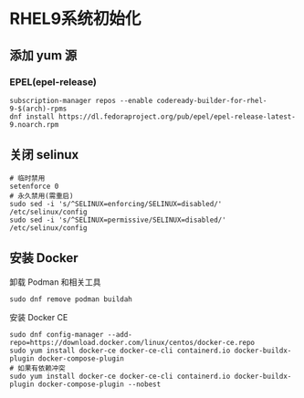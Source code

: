 # RHEL9系统初始化

## 添加 yum 源

### EPEL(epel-release)

```Shell
subscription-manager repos --enable codeready-builder-for-rhel-9-$(arch)-rpms
dnf install https://dl.fedoraproject.org/pub/epel/epel-release-latest-9.noarch.rpm
```

## 关闭 selinux

```Shell
# 临时禁用
setenforce 0
# 永久禁用(需重启)
sudo sed -i 's/^SELINUX=enforcing/SELINUX=disabled/' /etc/selinux/config
sudo sed -i 's/^SELINUX=permissive/SELINUX=disabled/' /etc/selinux/config
```

## 安装 Docker

卸载 Podman 和相关工具

```Shell
sudo dnf remove podman buildah
```
   
安装 Docker CE

```Shell
sudo dnf config-manager --add-repo=https://download.docker.com/linux/centos/docker-ce.repo
sudo yum install docker-ce docker-ce-cli containerd.io docker-buildx-plugin docker-compose-plugin
# 如果有依赖冲突
sudo yum install docker-ce docker-ce-cli containerd.io docker-buildx-plugin docker-compose-plugin --nobest
```

